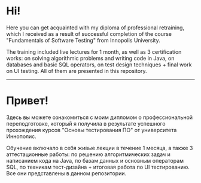 # Hi!
Here you can get acquainted with my diploma of professional retraining, which I received as a result of successful completion of the course "Fundamentals of Software Testing" from Innopolis University. 

The training included live lectures for 1 month, as well as 3 certification works: on solving algorithmic problems and writing code in Java, on databases and basic SQL operators, on test design techniques + final work on UI testing. All of them are presented in this repository.
____
# Привет!
Здесь вы можете ознакомиться с моим дипломом о профессиональной переподготовке, который я получила в результате успешного прохождения курсов "Основы тестирования ПО" от университета Иннополис. 

Обучение включало в себя живые лекции в течение 1 месяца, а также 3 аттестационные работы: по решению алгоритмических задач и написанием кода на Java, по базам данных и основным операторам SQL, по техникам тест-дизайна + итоговая работа по UI тестированию. Все они представлены в данном репозитории.


